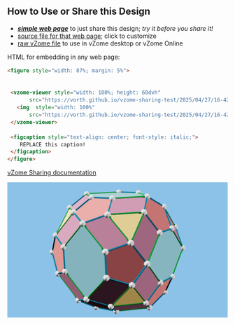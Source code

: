 
## How to Use or Share this Design

 - [***simple web page***](<https://vorth.github.io/vzome-sharing-test/2025/04/27/16-42-43-815Z-greenBlue-pyritoDodec/>) to just share this design; *try it before you share it!*
 - [source file for that web page](<https://github.com/vorth/vzome-sharing-test/edit/main/2025/04/27/16-42-43-815Z-greenBlue-pyritoDodec/index.md>); click to customize
 - [raw vZome file](<https://raw.githubusercontent.com/vorth/vzome-sharing-test/main/2025/04/27/16-42-43-815Z-greenBlue-pyritoDodec/greenBlue-pyritoDodec.vZome>) to use in vZome desktop or vZome Online
 
 HTML for embedding in any web page:
 ```html
<figure style="width: 87%; margin: 5%">
  
  
  <vzome-viewer style="width: 100%; height: 60dvh" 
        src="https://vorth.github.io/vzome-sharing-test/2025/04/27/16-42-43-815Z-greenBlue-pyritoDodec/greenBlue-pyritoDodec.vZome" >
    <img  style="width: 100%"
        src="https://vorth.github.io/vzome-sharing-test/2025/04/27/16-42-43-815Z-greenBlue-pyritoDodec/greenBlue-pyritoDodec.png" >
  </vzome-viewer>

  <figcaption style="text-align: center; font-style: italic;">
     REPLACE this caption!
  </figcaption>
</figure>

 ```

[vZome Sharing documentation](https://vzome.github.io/vzome/sharing.html#how-it-works)

![Image](<greenBlue-pyritoDodec.png>)

